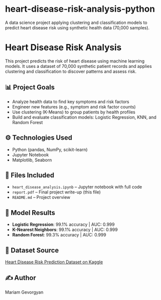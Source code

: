 # heart-disease-risk-analysis-python
A data science project applying clustering and classification models to predict heart disease risk using synthetic health data (70,000 samples).

# Heart Disease Risk Analysis

This project predicts the risk of heart disease using machine learning models. It uses a dataset of 70,000 synthetic patient records and applies clustering and classification to discover patterns and assess risk.

## 📊 Project Goals
- Analyze health data to find key symptoms and risk factors
- Engineer new features (e.g., symptom and risk factor counts)
- Use clustering (K-Means) to group patients by health profiles
- Build and evaluate classification models: Logistic Regression, KNN, and Random Forest

## ⚙️ Technologies Used
- Python (pandas, NumPy, scikit-learn)
- Jupyter Notebook
- Matplotlib, Seaborn

## 📁 Files Included
- `heart_disease_analysis.ipynb` – Jupyter notebook with full code
- `report.pdf` – Final project write-up (this file)
- `README.md` – Project overview

## 🧠 Model Results
- **Logistic Regression**: 99.1% accuracy | AUC: 0.999
- **K-Nearest Neighbors**: 99.1% accuracy | AUC: 0.999
- **Random Forest**: 99.3% accuracy | AUC: 0.999

## 📍 Dataset Source
[Heart Disease Risk Prediction Dataset on Kaggle](https://www.kaggle.com/datasets/mahatiratusher/heart-disease-risk-prediction-dataset)

## ✍️ Author
Mariam Gevorgyan

